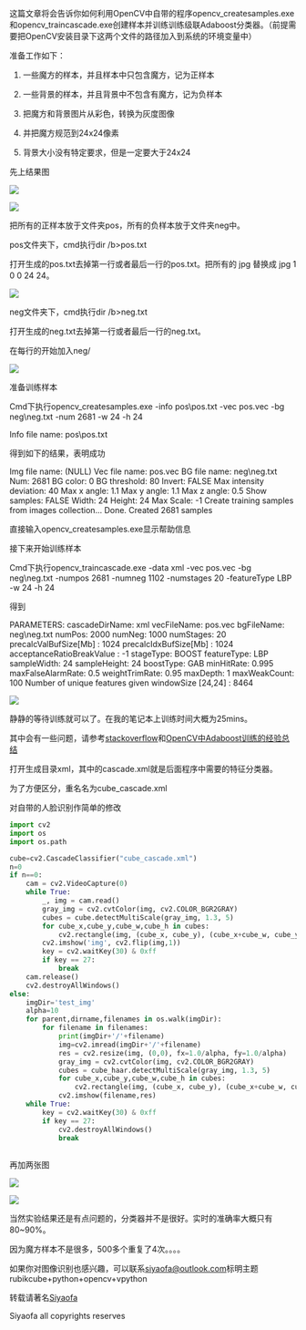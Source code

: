 这篇文章将会告诉你如何利用OpenCV中自带的程序opencv\_createsamples.exe和opencv\_traincascade.exe创建样本并训练训练级联Adaboost分类器。（前提需要把OpenCV安装目录下这两个文件的路径加入到系统的环境变量中）

准备工作如下：

1.  一些魔方的样本，并且样本中只包含魔方，记为正样本

2.  一些背景的样本，并且背景中不包含有魔方，记为负样本

3.  把魔方和背景图片从彩色，转换为灰度图像

4.  并把魔方规范到24x24像素

5.  背景大小没有特定要求，但是一定要大于24x24

先上结果图

![](media/d1954998aaff1a9f2043c7b6810f7f07.png)

![](media/37cd79ebaf1577c4182ce98e801c0f5b.png)

把所有的正样本放于文件夹pos，所有的负样本放于文件夹neg中。

pos文件夹下，cmd执行dir /b\>pos.txt

打开生成的pos.txt去掉第一行或者最后一行的pos.txt。把所有的 jpg 替换成 jpg 1 0 0
24 24。

![](media/4eafc7ce0fd98a1e3386970b9a584937.png)

neg文件夹下，cmd执行dir /b\>neg.txt

打开生成的neg.txt去掉第一行或者最后一行的neg.txt。

在每行的开始加入neg/

![](media/6d5ce5ce6bc6a0683b71a77045d547ff.png)

准备训练样本

Cmd下执行opencv\_createsamples.exe -info pos\\pos.txt -vec pos.vec -bg
neg\\neg.txt -num 2681 -w 24 -h 24

Info file name: pos\\pos.txt

得到如下的结果，表明成功

Img file name: (NULL)
Vec file name: pos.vec
BG file name: neg\\neg.txt
Num: 2681
BG color: 0
BG threshold: 80
Invert: FALSE
Max intensity deviation: 40
Max x angle: 1.1
Max y angle: 1.1
Max z angle: 0.5
Show samples: FALSE
Width: 24
Height: 24
Max Scale: -1
Create training samples from images collection...
Done. Created 2681 samples

直接输入opencv\_createsamples.exe显示帮助信息

接下来开始训练样本

Cmd下执行opencv\_traincascade.exe -data xml -vec pos.vec -bg neg\\neg.txt
-numpos 2681 -numneg 1102 -numstages 20 -featureType LBP -w 24 -h 24

得到

PARAMETERS:
cascadeDirName: xml
vecFileName: pos.vec
bgFileName: neg\\neg.txt
numPos: 2000
numNeg: 1000
numStages: 20
precalcValBufSize[Mb] : 1024
precalcIdxBufSize[Mb] : 1024
acceptanceRatioBreakValue : -1
stageType: BOOST
featureType: LBP
sampleWidth: 24
sampleHeight: 24
boostType: GAB
minHitRate: 0.995
maxFalseAlarmRate: 0.5
weightTrimRate: 0.95
maxDepth: 1
maxWeakCount: 100
Number of unique features given windowSize [24,24] : 8464

![](media/69d5e404c700781586a7fdb310ca3da1.png)

静静的等待训练就可以了。在我的笔记本上训练时间大概为25mins。

其中会有一些问题，请参考[stackoverflow](http://stackoverflow.com/questions/16058080/how-to-train-cascade-properly)和[OpenCV中Adaboost训练的经验总结](http://blog.csdn.net/xidianzhimeng/article/details/42147601)

打开生成目录xml，其中的cascade.xml就是后面程序中需要的特征分类器。

为了方便区分，重名名为cube\_cascade.xml

对自带的人脸识别作简单的修改

```python
import cv2
import os
import os.path

cube=cv2.CascadeClassifier("cube_cascade.xml")
n=0
if n==0:
	cam = cv2.VideoCapture(0)
	while True:
		_, img = cam.read()
		gray_img = cv2.cvtColor(img, cv2.COLOR_BGR2GRAY)
		cubes = cube.detectMultiScale(gray_img, 1.3, 5)
		for cube_x,cube_y,cube_w,cube_h in cubes:
			cv2.rectangle(img, (cube_x, cube_y), (cube_x+cube_w, cube_y+cube_h), (0,255,0), 2)
		cv2.imshow('img', cv2.flip(img,1))			
		key = cv2.waitKey(30) & 0xff
		if key == 27:
			break
	cam.release()
	cv2.destroyAllWindows()
else:
	imgDir='test_img'
	alpha=10
	for parent,dirname,filenames in os.walk(imgDir):
		for filename in filenames:
			print(imgDir+'/'+filename)
			img=cv2.imread(imgDir+'/'+filename)
			res = cv2.resize(img, (0,0), fx=1.0/alpha, fy=1.0/alpha)
			gray_img = cv2.cvtColor(img, cv2.COLOR_BGR2GRAY)
			cubes = cube_haar.detectMultiScale(gray_img, 1.3, 5)
			for cube_x,cube_y,cube_w,cube_h in cubes:
				cv2.rectangle(img, (cube_x, cube_y), (cube_x+cube_w, cube_y+cube_h), (0,255,0), 2)
			cv2.imshow(filename,res)
	while True:
		key = cv2.waitKey(30) & 0xff
		if key == 27:
			cv2.destroyAllWindows()
			break	
	

```


再加两张图

![](media/75d7027f16de9eca3369464f0d40069e.png)

![](media/2a7e70ff2827246ab72638b14ea2f9ac.png)

当然实验结果还是有点问题的，分类器并不是很好。实时的准确率大概只有80\~90%。

因为魔方样本不是很多，500多个重复了4次。。。。

如果你对图像识别也感兴趣，可以联系[siyaofa@outlook.com](可以联系siyaofa@outlook.com)标明主题rubikcube+python+opencv+vpython

转载请著名[Siyaofa](https://siyaofa.github.io/)

Siyaofa all copyrights reserves
